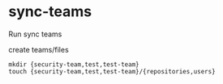 # sync-teams

Run sync teams

create teams/files

```
mkdir {security-team,test,test-team}
touch {security-team,test,test-team}/{repositories,users}
```

